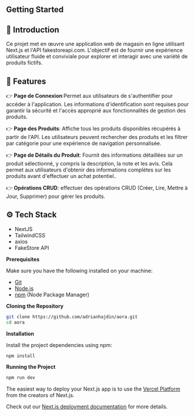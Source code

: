 

## Getting Started

## <a name="introduction">🤖 Introduction</a>

Ce projet met en œuvre une application web de magasin en ligne utilisant Next.js et l'API fakestoreapi.com. L'objectif est de fournir une expérience utilisateur fluide et conviviale pour explorer et interagir avec une variété de produits fictifs.

## <a name="features">🔋 Features</a>

👉 **Page de Connexion**:Permet aux utilisateurs de s'authentifier pour accéder à l'application. Les informations d'identification sont requises pour garantir la sécurité et l'accès approprié aux fonctionnalités de gestion des produits.

👉 **Page des Produits**: Affiche tous les produits disponibles récupérés à partir de l'API. Les utilisateurs peuvent rechercher des produits et les filtrer par catégorie pour une expérience de navigation personnalisée.

👉 **Page de Détails du Produit**: Fournit des informations détaillées sur un produit sélectionné, y compris la description, la note et les avis. Cela permet aux utilisateurs d'obtenir des informations complètes sur les produits avant d'effectuer un achat potentiel..

👉 **Opérations CRUD**: effectuer des opérations CRUD (Créer, Lire, Mettre à Jour, Supprimer) pour gérer les produits. 






## <a name="tech-stack">⚙️ Tech Stack</a>

- NextJS
- TailwindCSS
- axios
- FakeStore API 
  
**Prerequisites**

Make sure you have the following installed on your machine:

- [Git](https://git-scm.com/)
- [Node.js](https://nodejs.org/en)
- [npm](https://www.npmjs.com/) (Node Package Manager)

**Cloning the Repository**

```bash
git clone https://github.com/adrianhajdin/aora.git
cd aora
```

**Installation**

Install the project dependencies using npm:

```bash
npm install
```

**Running the Project**

```bash
npm run dev
```




The easiest way to deploy your Next.js app is to use the [Vercel Platform](https://vercel.com/new?utm_medium=default-template&filter=next.js&utm_source=create-next-app&utm_campaign=create-next-app-readme) from the creators of Next.js.

Check out our [Next.js deployment documentation](https://nextjs.org/docs/deployment) for more details.
